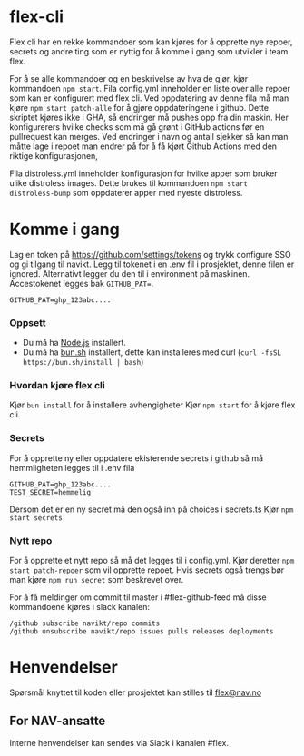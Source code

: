 # flex-cli

Flex cli har en rekke kommandoer som kan kjøres for å opprette nye repoer, secrets og andre ting som er nyttig for å komme i gang som utvikler i team flex.

For å se alle kommandoer og en beskrivelse av hva de gjør, kjør kommandoen `npm start`.
Fila config.yml inneholder en liste over alle repoer som kan er konfigurert med flex cli. Ved oppdatering av denne fila må man kjøre `npm start patch-alle` for å gjøre oppdateringene i github. Dette skriptet kjøres ikke i GHA, så endringer må pushes opp fra din maskin.
Her konfigurerers hvilke checks som må gå grønt i GitHub actions før en pullrequest kan merges. Ved endringer i navn og antall sjekker så kan man måtte lage i repoet man endrer på for å få kjørt Github Actions med den riktige konfigurasjonen,

Fila distroless.yml inneholder konfigurasjon for hvilke apper som bruker ulike distroless images. Dette brukes til kommandoen `npm start distroless-bump` som oppdaterer apper med nyeste distroless.

# Komme i gang

Lag en token på https://github.com/settings/tokens og trykk configure SSO og gi tilgang til navikt.
Legg til tokenet i en .env fil i prosjektet, denne filen er ignored. Alternativt legger du den til i environment på maskinen. Accestokenet legges bak `GITHUB_PAT=`.

```
GITHUB_PAT=ghp_123abc....
```

### Oppsett

-   Du må ha [Node.js](https://nodejs.org/en/) installert.
-   Du må ha [bun.sh](https://bun.sh) installert, dette kan installeres med curl (`curl -fsSL https://bun.sh/install | bash`)

### Hvordan kjøre flex cli

Kjør `bun install` for å installere avhengigheter
Kjør `npm start` for å kjøre flex cli.

### Secrets

For å opprette ny eller oppdatere ekisterende secrets i github så må hemmligheten legges til i .env fila

```
GITHUB_PAT=ghp_123abc....
TEST_SECRET=hemmelig
```

Dersom det er en ny secret må den også inn på choices i secrets.ts
Kjør `npm start secrets`

### Nytt repo

For å opprette et nytt repo så må det legges til i config.yml. Kjør deretter `npm start patch-repoer` som vil opprette repoet. Hvis secrets også trengs bør man kjøre `npm run secret` som beskrevet over.

For å få meldinger om commit til master i #flex-github-feed må disse kommandoene kjøres i slack kanalen:

```
/github subscribe navikt/repo commits
/github unsubscribe navikt/repo issues pulls releases deployments
```

# Henvendelser

Spørsmål knyttet til koden eller prosjektet kan stilles til flex@nav.no

## For NAV-ansatte

Interne henvendelser kan sendes via Slack i kanalen #flex.

